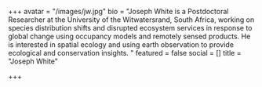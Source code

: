 +++
avatar = "/images/jw.jpg"
bio = "Joseph White is a Postdoctoral Researcher at the University of the Witwatersrand, South Africa, working on species distribution shifts and disrupted ecosystem services in response to global change using occupancy models and remotely sensed products. He is interested in spatial ecology and using earth observation to provide ecological and conservation insights. "
featured = false
social = []
title = "Joseph White"

+++
